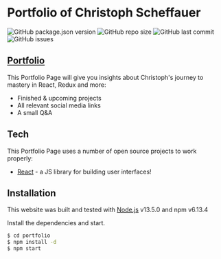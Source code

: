 # Portfolio of Christoph Scheffauer
![GitHub package.json version](https://img.shields.io/github/package-json/v/cscheffauer/about)
![GitHub repo size](https://img.shields.io/github/repo-size/cscheffauer/about)
![GitHub last commit](https://img.shields.io/github/last-commit/cscheffauer/about)
![GitHub issues](https://img.shields.io/github/issues-raw/cscheffauer/about)

## [Portfolio](https://cscheffauer.github.io/about)

This Portfolio Page will give you insights about Christoph's journey to mastery in React, Redux and more:

  - Finished & upcoming projects 
  - All relevant social media links
  - A small Q&A



## Tech

This Portfolio Page uses a number of open source projects to work properly:

* [React] - a JS library for building user interfaces!



## Installation

This website was built and tested with [Node.js](https://nodejs.org/) v13.5.0 and npm v6.13.4 

Install the dependencies and start.

```sh
$ cd portfolio
$ npm install -d
$ npm start
```



[//]: # (These are reference links used in the body of this note and get stripped out when the markdown processor does its job. There is no need to format nicely because it shouldn't be seen. Thanks SO - http://stackoverflow.com/questions/4823468/store-comments-in-markdown-syntax)

   [git-repo-url]: <https://github.com/joemccann/dillinger.git>
   [React]: <https://reactjs.org/>

   